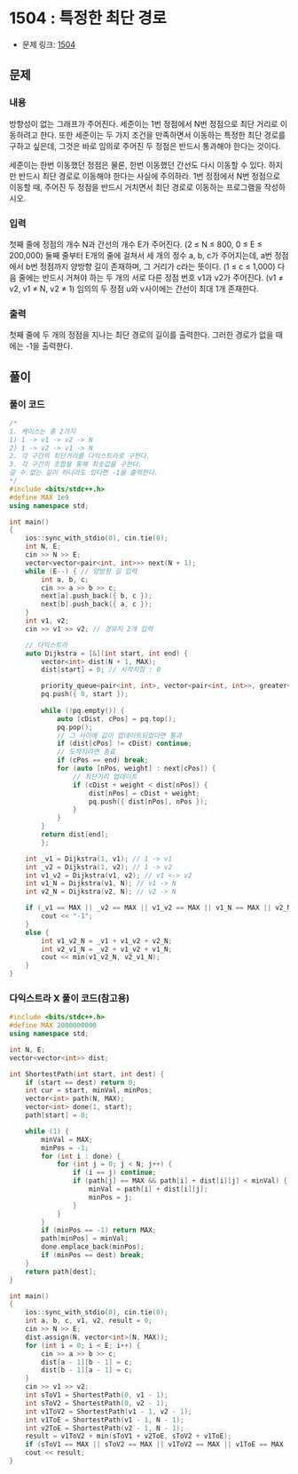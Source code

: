 # 1504 : 특정한 최단 경로
- 문제 링크: [1504](https://www.acmicpc.net/problem/1504)

## 문제
### 내용
방향성이 없는 그래프가 주어진다. 세준이는 1번 정점에서 N번 정점으로 최단 거리로 이동하려고 한다. 또한 세준이는 두 가지 조건을 만족하면서 이동하는 특정한 최단 경로를 구하고 싶은데, 그것은 바로 임의로 주어진 두 정점은 반드시 통과해야 한다는 것이다.

세준이는 한번 이동했던 정점은 물론, 한번 이동했던 간선도 다시 이동할 수 있다. 하지만 반드시 최단 경로로 이동해야 한다는 사실에 주의하라. 1번 정점에서 N번 정점으로 이동할 때, 주어진 두 정점을 반드시 거치면서 최단 경로로 이동하는 프로그램을 작성하시오.

### 입력
첫째 줄에 정점의 개수 N과 간선의 개수 E가 주어진다. (2 ≤ N ≤ 800, 0 ≤ E ≤ 200,000) 둘째 줄부터 E개의 줄에 걸쳐서 세 개의 정수 a, b, c가 주어지는데, a번 정점에서 b번 정점까지 양방향 길이 존재하며, 그 거리가 c라는 뜻이다. (1 ≤ c ≤ 1,000) 다음 줄에는 반드시 거쳐야 하는 두 개의 서로 다른 정점 번호 v1과 v2가 주어진다. (v1 ≠ v2, v1 ≠ N, v2 ≠ 1) 임의의 두 정점 u와 v사이에는 간선이 최대 1개 존재한다.

### 출력
첫째 줄에 두 개의 정점을 지나는 최단 경로의 길이를 출력한다. 그러한 경로가 없을 때에는 -1을 출력한다.

## 풀이
### 풀이 코드
```cpp
/*
1. 케이스는 총 2가지
1) 1 -> v1 -> v2 -> N
2) 1 -> v2 -> v1 -> N
2. 각 구간의 최단거리를 다익스트라로 구한다.
3. 각 구간의 조합을 통해 최솟값을 구한다.
갈 수 없는 길이 하나라도 있다면 -1을 출력한다.
*/
#include <bits/stdc++.h>
#define MAX 1e9
using namespace std;

int main()
{
	ios::sync_with_stdio(0), cin.tie(0);
	int N, E;
	cin >> N >> E;
	vector<vector<pair<int, int>>> next(N + 1);
	while (E--) { // 양방향 길 입력
		int a, b, c;
		cin >> a >> b >> c;
		next[a].push_back({ b, c });
		next[b].push_back({ a, c });
	}
	int v1, v2;
	cin >> v1 >> v2; // 경유지 2개 입력

    // 다익스트라
	auto Dijkstra = [&](int start, int end) {
		vector<int> dist(N + 1, MAX);
		dist[start] = 0; // 시작지점 : 0

		priority_queue<pair<int, int>, vector<pair<int, int>>, greater<pair<int, int>>> pq; // greater -> 앞부분이 거리
		pq.push({ 0, start });
		
		while (!pq.empty()) {
			auto [cDist, cPos] = pq.top();
			pq.pop();
            // 그 사이에 값이 업데이트되었다면 통과
			if (dist[cPos] != cDist) continue;
            // 도착지라면 종료
			if (cPos == end) break;
			for (auto [nPos, weight] : next[cPos]) {
                // 최단거리 업데이트
				if (cDist + weight < dist[nPos]) { 
					dist[nPos] = cDist + weight;
					pq.push({ dist[nPos], nPos });
				}
			}
		}
		return dist[end];
		};

	int _v1 = Dijkstra(1, v1); // 1 -> v1
	int _v2 = Dijkstra(1, v2); // 1 -> v2
	int v1_v2 = Dijkstra(v1, v2); // v1 <-> v2
	int v1_N = Dijkstra(v1, N); // v1 -> N
	int v2_N = Dijkstra(v2, N); // v2 -> N

	if (_v1 == MAX || _v2 == MAX || v1_v2 == MAX || v1_N == MAX || v2_N == MAX) {
		cout << "-1";
	}
	else {
		int v1_v2_N = _v1 + v1_v2 + v2_N;
		int v2_v1_N = _v2 + v1_v2 + v1_N;
		cout << min(v1_v2_N, v2_v1_N);
	}
}
```

### 다익스트라 X 풀이 코드(참고용)
```cpp
#include <bits/stdc++.h>
#define MAX 2000000000
using namespace std;

int N, E;
vector<vector<int>> dist;

int ShortestPath(int start, int dest) {
	if (start == dest) return 0;
	int cur = start, minVal, minPos;
	vector<int> path(N, MAX);
	vector<int> done(1, start);
	path[start] = 0;

	while (1) {
		minVal = MAX;
		minPos = -1;
		for (int i : done) {
			for (int j = 0; j < N; j++) {
				if (i == j) continue;
				if (path[j] == MAX && path[i] + dist[i][j] < minVal) {
					minVal = path[i] + dist[i][j];
					minPos = j;
				}
			}
		}
		if (minPos == -1) return MAX;
		path[minPos] = minVal;
		done.emplace_back(minPos);
		if (minPos == dest) break;
	}
	return path[dest];
}

int main()
{
	ios::sync_with_stdio(0), cin.tie(0);
	int a, b, c, v1, v2, result = 0;
	cin >> N >> E;
	dist.assign(N, vector<int>(N, MAX));
	for (int i = 0; i < E; i++) {
		cin >> a >> b >> c;
		dist[a - 1][b - 1] = c;
		dist[b - 1][a - 1] = c;
	}	
	cin >> v1 >> v2;
	int sToV1 = ShortestPath(0, v1 - 1);
	int sToV2 = ShortestPath(0, v2 - 1);
	int v1ToV2 = ShortestPath(v1 - 1, v2 - 1);
	int v1ToE = ShortestPath(v1 - 1, N - 1);
	int v2ToE = ShortestPath(v2 - 1, N - 1);
	result = v1ToV2 + min(sToV1 + v2ToE, sToV2 + v1ToE);
	if (sToV1 == MAX || sToV2 == MAX || v1ToV2 == MAX || v1ToE == MAX || v2ToE == MAX) result = -1;
	cout << result;
}
```
